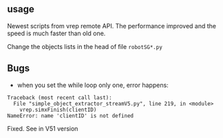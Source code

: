 ## usage
Newest scripts from vrep remote API. The performance improved and the speed is much faster than old one.

Change the objects lists in the head of file `robotSG*.py`

## Bugs
- when you set the while loop only one, error happens:

```
Traceback (most recent call last):
  File "simple_object_extractor_streamV5.py", line 219, in <module>
    vrep.simxFinish(clientID)
NameError: name 'clientID' is not defined
```

Fixed. See in V51 version
 

